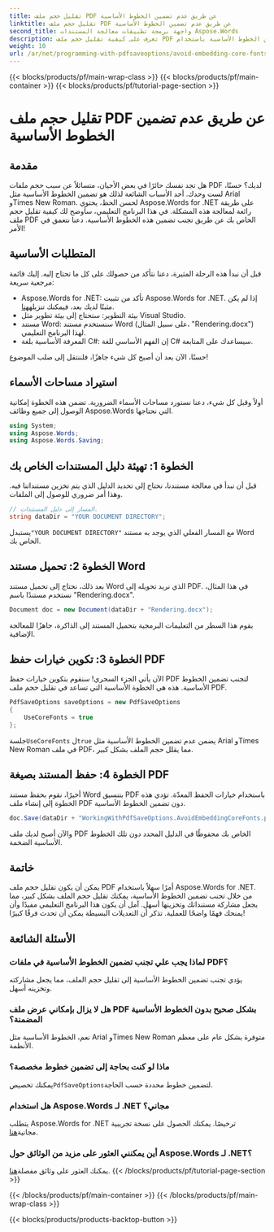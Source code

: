 ```yaml
---
title: تقليل حجم ملف PDF عن طريق عدم تضمين الخطوط الأساسية
linktitle: تقليل حجم ملف PDF عن طريق عدم تضمين الخطوط الأساسية
second_title: واجهة برمجة تطبيقات معالجة المستندات Aspose.Words
description: تعرف على كيفية تقليل حجم ملف PDF عن طريق عدم تضمين الخطوط الأساسية باستخدام Aspose.Words for .NET. اتبع دليلنا خطوة بخطوة لتحسين ملفات PDF الخاصة بك.
weight: 10
url: /ar/net/programming-with-pdfsaveoptions/avoid-embedding-core-fonts/
---
```


{{< blocks/products/pf/main-wrap-class >}}
{{< blocks/products/pf/main-container >}}
{{< blocks/products/pf/tutorial-page-section >}}

# تقليل حجم ملف PDF عن طريق عدم تضمين الخطوط الأساسية

## مقدمة

هل تجد نفسك حائرًا في بعض الأحيان، متسائلاً عن سبب حجم ملفات PDF لديك؟ حسنًا، لست وحدك. أحد الأسباب الشائعة لذلك هو تضمين الخطوط الأساسية مثل Arial وTimes New Roman. لحسن الحظ، يحتوي Aspose.Words for .NET على طريقة رائعة لمعالجة هذه المشكلة. في هذا البرنامج التعليمي، سأوضح لك كيفية تقليل حجم ملف PDF الخاص بك عن طريق تجنب تضمين هذه الخطوط الأساسية. دعنا نتعمق في الأمر!

## المتطلبات الأساسية

قبل أن نبدأ هذه الرحلة المثيرة، دعنا نتأكد من حصولك على كل ما تحتاج إليه. إليك قائمة مرجعية سريعة:

-  Aspose.Words for .NET: تأكد من تثبيت Aspose.Words for .NET. إذا لم يكن مثبتًا لديك بعد، فيمكنك تنزيله[هنا](https://releases.aspose.com/words/net/).
- بيئة التطوير: ستحتاج إلى بيئة تطوير مثل Visual Studio.
- مستند Word: سنستخدم مستند Word (على سبيل المثال، "Rendering.docx") لهذا البرنامج التعليمي.
- المعرفة الأساسية بلغة C#: إن الفهم الأساسي للغة C# سيساعدك على المتابعة.

حسنًا، الآن بعد أن أصبح كل شيء جاهزًا، فلننتقل إلى صلب الموضوع!

## استيراد مساحات الأسماء

أولاً وقبل كل شيء، دعنا نستورد مساحات الأسماء الضرورية. تضمن هذه الخطوة إمكانية الوصول إلى جميع وظائف Aspose.Words التي نحتاجها.

```csharp
using System;
using Aspose.Words;
using Aspose.Words.Saving;
```

## الخطوة 1: تهيئة دليل المستندات الخاص بك

قبل أن نبدأ في معالجة مستندنا، نحتاج إلى تحديد الدليل الذي يتم تخزين مستنداتنا فيه. وهذا أمر ضروري للوصول إلى الملفات.

```csharp
// المسار إلى دليل المستندات.
string dataDir = "YOUR DOCUMENT DIRECTORY";
```

 يستبدل`"YOUR DOCUMENT DIRECTORY"` مع المسار الفعلي الذي يوجد به مستند Word الخاص بك.

## الخطوة 2: تحميل مستند Word

بعد ذلك، نحتاج إلى تحميل مستند Word الذي نريد تحويله إلى PDF. في هذا المثال، نستخدم مستندًا باسم "Rendering.docx".

```csharp
Document doc = new Document(dataDir + "Rendering.docx");
```

يقوم هذا السطر من التعليمات البرمجية بتحميل المستند إلى الذاكرة، جاهزًا للمعالجة الإضافية.

## الخطوة 3: تكوين خيارات حفظ PDF

الآن يأتي الجزء السحري! سنقوم بتكوين خيارات حفظ PDF لتجنب تضمين الخطوط الأساسية. هذه هي الخطوة الأساسية التي تساعد في تقليل حجم ملف PDF.

```csharp
PdfSaveOptions saveOptions = new PdfSaveOptions
{
    UseCoreFonts = true
};
```

 جلسة`UseCoreFonts` ل`true` يضمن عدم تضمين الخطوط الأساسية مثل Arial وTimes New Roman في ملف PDF، مما يقلل حجم الملف بشكل كبير.

## الخطوة 4: حفظ المستند بصيغة PDF

أخيرًا، نقوم بحفظ مستند Word بتنسيق PDF باستخدام خيارات الحفظ المعدّة. تؤدي هذه الخطوة إلى إنشاء ملف PDF دون تضمين الخطوط الأساسية.

```csharp
doc.Save(dataDir + "WorkingWithPdfSaveOptions.AvoidEmbeddingCoreFonts.pdf", saveOptions);
```

والآن أصبح لديك ملف PDF الخاص بك محفوظًا في الدليل المحدد دون تلك الخطوط الأساسية الضخمة.

## خاتمة

يمكن أن يكون تقليل حجم ملف PDF أمرًا سهلاً باستخدام Aspose.Words for .NET. من خلال تجنب تضمين الخطوط الأساسية، يمكنك تقليل حجم الملف بشكل كبير، مما يجعل مشاركة مستنداتك وتخزينها أسهل. آمل أن يكون هذا البرنامج التعليمي مفيدًا وأن يمنحك فهمًا واضحًا للعملية. تذكر أن التعديلات البسيطة يمكن أن تحدث فرقًا كبيرًا!

## الأسئلة الشائعة

### لماذا يجب علي تجنب تضمين الخطوط الأساسية في ملفات PDF؟
يؤدي تجنب تضمين الخطوط الأساسية إلى تقليل حجم الملف، مما يجعل مشاركته وتخزينه أسهل.

### هل لا يزال بإمكاني عرض ملف PDF بشكل صحيح بدون الخطوط الأساسية المضمنة؟
نعم، الخطوط الأساسية مثل Arial وTimes New Roman متوفرة بشكل عام على معظم الأنظمة.

### ماذا لو كنت بحاجة إلى تضمين خطوط مخصصة؟
 يمكنك تخصيص`PdfSaveOptions`لتضمين خطوط محددة حسب الحاجة.

### هل استخدام Aspose.Words لـ .NET مجاني؟
 يتطلب Aspose.Words for .NET ترخيصًا. يمكنك الحصول على نسخة تجريبية مجانية[هنا](https://releases.aspose.com/).

### أين يمكنني العثور على مزيد من الوثائق حول Aspose.Words لـ .NET؟
 يمكنك العثور على وثائق مفصلة[هنا](https://reference.aspose.com/words/net/).
{{< /blocks/products/pf/tutorial-page-section >}}

{{< /blocks/products/pf/main-container >}}
{{< /blocks/products/pf/main-wrap-class >}}

{{< blocks/products/products-backtop-button >}}
